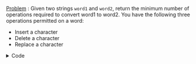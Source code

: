 [Problem](https://leetcode.com/problems/edit-distance/) : Given two strings ```word1``` and ```word2```, return the minimum number of operations required to convert word1 to word2.
You have the following three operations permitted on a word:
<ul>
        <li>Insert a character</li>
        <li>Delete a character</li>
        <li>Replace a character</li>
</ul>


<details>
<summary>Code</summary>

```
class Solution 
{
        public:
        int minDistance(string s1, string s2) 
        {
                int i,j;
                int n1=s1.size();
                int n2=s2.size();
                
                int dp[n1+1][n2+1];
                // dp[i][j] is min num of operations req to convert s1 ending at ith index to s2 ending at jth index;
                // our req ans=dp[n1][n2];
                
                //Base case
                // if s1 or s2 size is 0
                for(j=0;j<=n2;j++) // s1=0
                {
                        dp[0][j]=j;
                }
                for(i=0;i<=n1;i++) // s2=0
                {
                        dp[i][0]=i;
                }
                
                //Recurrence relation
                // s1[i-1]==s2[j-1] : dp[i][j]+=dp[i-1][j-1]
                // s1[i-1]!=s2[j-1] : dp[i][j]=1+min({dp[i-1][j],dp[i][j-1],dp[i-1][j-1]})
                for(i=1;i<=n1;i++)
                {
                        for(j=1;j<=n2;j++)
                        {
                                if(s1[i-1]==s2[j-1])
                                        dp[i][j]=dp[i-1][j-1];
                                else
                                        dp[i][j]=1+min({dp[i-1][j],dp[i][j-1],dp[i-1][j-1]});
                        }
                }
                return dp[n1][n2];
        }
};
```
</details>

